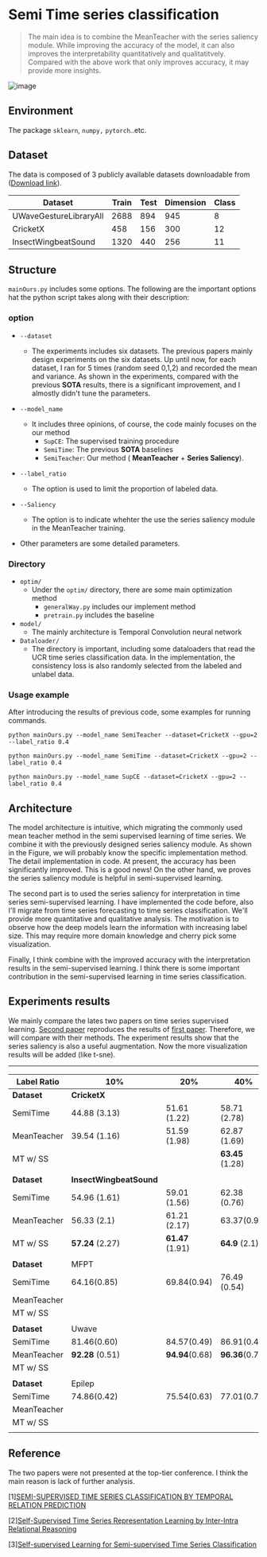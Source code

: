 # Semi Time series classification
> The main idea is to combine the MeanTeacher with the series saliency module. While improving the accuracy of the model, it can also improves the interpretability quantitatively and qualitatitvely. Compared with the above work that only improves accuracy, it may provide more insights.

![image](http://i2.tiimg.com/695850/76c3f37c8527973c.png)

## Environment
The package ```sklearn```, ```numpy,``` ```pytorch```..etc.

## Dataset
The data is composed of 3 publicly available datasets downloadable from ([Download link](https://cloud.tsinghua.edu.cn/d/b5e6a34ec6f74eb2a3bc/)).

| Dataset                | Train | Test | Dimension | Class |
| ---------------------- | ----- | ---- | --------- | ----- |
| UWaveGestureLibraryAll | 2688  | 894  | 945       | 8     |
| CricketX               | 458   | 156  | 300       | 12    |
| InsectWingbeatSound    | 1320  | 440  | 256       | 11    |


## Structure
 ```mainOurs.py``` includes some options. The following are the important options hat the python script takes along with their description:
### option
* `--dataset`
    * The experiments includes six datasets. The previous papers mainly design experiments on the six datasets. Up until now, for each dataset, I ran for 5 times (random seed 0,1,2) and recorded the mean and variance. As shown in the experiments, compared with the previous  **SOTA**  results, there is a significant improvement, and I almostly didn't tune the parameters.

* `--model_name`
    * It includes three opinions, of course, the code mainly focuses on the our method
        * `SupCE`: The supervised training procedure
        * `SemiTime`: The previous  **SOTA**  baselines
        * `SemiTeacher`: Our method ( **MeanTeacher**  +  **Series Saliency**).

* `--label_ratio`
    * The option is used to limit the proportion of labeled data.
* `--Saliency`
    * The option is to indicate whehter the use the series saliency module in the MeanTeacher training.
* Other parameters are some detailed parameters.

### Directory

* `optim/` 
    * Under the `optim/` directory, there are some main optimization method
        * `generalWay.py` includes our implement method
        * `pretrain.py` includes the baseline
* `model/` 
    * The mainly architecture is Temporal Convolution neural network
* `Dataloader/`
    * The directory is important, including some dataloaders that read the UCR time series classification data. In the implementation, the consistency loss is also randomly selected from the labeled and unlabel data.

### Usage example
After introducing the results of previous code, some examples for running commands.

```
python mainOurs.py --model_name SemiTeacher --dataset=CricketX --gpu=2 --label_ratio 0.4
```
```
python mainOurs.py --model_name SemiTime --dataset=CricketX --gpu=2 --label_ratio 0.4
```
```
python mainOurs.py --model_name SupCE --dataset=CricketX --gpu=2 --label_ratio 0.4
```

## Architecture

The model architecture is intuitive, which migrating the commonly used mean teacher method in the semi supervised learning of time series. We combine it with the previously designed series saliency module. As shown in the Figure, we will probably know the specific implementation method. The detail implementation in code. At present, the accuracy has been significantly improved. This is a good news! On the other hand, we proves the series saliency module is helpful in semi-supervised learning.

The second part is to used the series saliency for interpretation in time series semi-supervised learning. I have implemented the code before, also I'll migrate from time series forecasting to time series classification. We'll provide more quantitative and qualitative analysis. The motivation is to observe how the deep models learn the information with increasing label size. This may require more domain knowledge and cherry pick some visualization. 

Finally, I think combine with the improved accuracy with the interpretation results in the semi-supervised learning. I think there is some important contribution in the semi-supervised learning in time series classification.

## Experiments results

We mainly compare the lates two papers on time series supervised learning. [Second paper](https://haoyfan.github.io/papers/SemiTime_ICASSP2021.pdf) reproduces the results of [first paper](https://link.springer.com/chapter/10.1007/978-3-030-47426-3_39).
Therefore, we will compare with their methods. The experiment results show that the series saliency is also a useful augmentation. Now the more visualization results will be added (like t-sne).


---

| Label Ratio       | 10%                           | 20%                    | 40%                    | 100%                  |
| ----------------- | ----------------------------- | ---------------------- | ---------------------- | --------------------- |
| **Dataset** | **CricketX**            |                        |                        |                       |
| SemiTime          | 44.88 (3.13)                  | 51.61 (1.22)           | 58.71 (2.78)           | 65.66 (1.58)          |
| MeanTeacher       | 39.54 (1.16)                  | 51.59 (1.98)           | 62.87 (1.69)           |                       |
| MT w/ SS          |                               |                        | **63.45** (1.28) |                       |
|                   |                               |                        |                        |                       |
| **Dataset** | **InsectWingbeatSound** |                        |                        |                       |
| SemiTime          | 54.96  (1.61)                 | 59.01 (1.56)           | 62.38 (0.76)           | 66.57 (0.67)          |
| MeanTeacher       | 56.33 (2.1)                   | 61.21 (2.17)           | 63.37(0.92)            | 67.53(1.98)           |
| MT w/ SS          | **57.24** (2.27)        | **61.47** (1.91) | **64.9** (2.1)   | **68.99**(1.98) |
|                   |                               |                        |                        |                       |
| **Dataset** | MFPT                          |                        |                        |                       |
| SemiTime          | 64.16(0.85)                   | 69.84(0.94)            | 76.49 (0.54)           | 84.33(0.50)           |
| MeanTeacher       |                               |                        |                        |                       |
| MT w/ SS          |                               |                        |                        |                       |
|                   |                               |                        |                        |                       |
| **Dataset** | Uwave                         |                        |                        |                       |
| SemiTime          | 81.46(0.60)                   | 84.57(0.49)            | 86.91(0.47)            | 90.29(0.32)           |
| MeanTeacher       | **92.28** (0.51)        | **94.94**(0.68)  | **96.36**(0.7)   |                       |
| MT w/ SS          |                               |                        |                        |                       |
|                   |                               |                        |                        |                       |
| **Dataset** | Epilep                        |                        |                        |                       |
| SemiTime          | 74.86(0.42)                   | 75.54(0.63)            | 77.01(0.79)            | 79.26(1.20)           |
| MeanTeacher       |                               |                        |                        |                       |
| MT w/ SS          |                               |                        |                        |                       |
|                   |                               |                        |                        |                       |




## Reference
The two papers were not presented at the top-tier conference. I think the main reason is lack of further analysis.

[1][SEMI-SUPERVISED TIME SERIES CLASSIFICATION BY TEMPORAL RELATION PREDICTION](https://haoyfan.github.io/papers/SemiTime_ICASSP2021.pdf)

[2][Self-Supervised Time Series Representation Learning by Inter-Intra Relational Reasoning](https://openreview.net/pdf?id=qFQTP00Q0kp)

[3][Self-supervised Learning for Semi-supervised Time Series Classification](https://link.springer.com/chapter/10.1007/978-3-030-47426-3_39)



